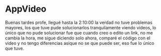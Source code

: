   # AppVideo
  
  Buenas tardes profe, llegué hasta la 2:10:00 la verdad no tuve problemas mayores, los que tuve pude solucionarlos tranquilamente viendo videos, lo único que no pude solucionar fue que cuando creo o edito un link, no me cambia la hora, me sigue diciendo solo ahora, comparé el código con el video y no tengo diferencias asique no se que puede ser, eso fue lo único que tuve.
